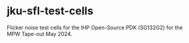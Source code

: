 # jku-sfl-test-cells
Flicker noise test cells for the IHP Open-Source PDK (SG132G2) for the MPW Tape-out May 2024.
